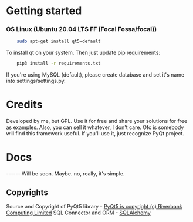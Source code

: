 # Getting started

### OS Linux (Ubuntu 20.04 LTS FF (Focal Fossa/focal))
```bash
    sudo apt-get install qt5-default
```

To install qt on your system. Then just update pip requirements:

```bash
    pip3 install -r requirements.txt
```

If you're using MySQL (default), please create database and set it's name into settings/settings.py.

# Credits

Developed by me, but GPL. Use it for free and share your solutions for free as examples.
Also, you can sell it whatever, I don't care. Ofc is somebody will find this framework useful.
If you'll use it, just recognize PyQt project.

# Docs

------ Will be soon. Maybe. no, really, it's simple.

Copyrights
-
Source and Copyright of PyQt5 library - <a href="https://www.riverbankcomputing.com/software/pyqt/">PyQt5 is copyright (c) Riverbank Computing Limited</a>
SQL Connector and ORM - <a href="https://www.sqlalchemy.org/">SQLAlchemy</a>